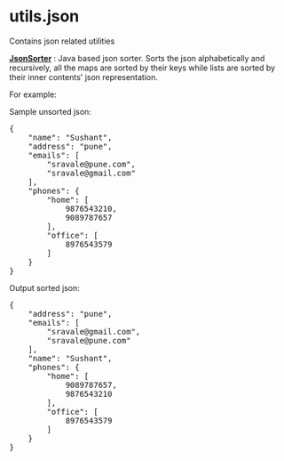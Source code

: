 # utils.json
Contains json related utilities <br>

<b><a href="https://github.com/sushanted/utils.json/blob/master/src/main/java/sr/utils/json/sort/JsonSorter.java">JsonSorter</a></b> : Java based json sorter. Sorts the json alphabetically and recursively, all the maps are sorted by their keys while lists are sorted by their inner contents' json representation.

For example:

Sample unsorted json:
<pre>
{
    "name": "Sushant", 
    "address": "pune", 
    "emails": [
        "sravale@pune.com", 
        "sravale@gmail.com"
    ], 
    "phones": {
        "home": [
            9876543210, 
            9089787657
        ], 
        "office": [
            8976543579
        ]
    }
}
</pre>

Output sorted json:
<pre>
{
    "address": "pune",
    "emails": [
        "sravale@gmail.com",
        "sravale@pune.com"
    ],
    "name": "Sushant",
    "phones": {
        "home": [
            9089787657,
            9876543210
        ],
        "office": [
            8976543579
        ]
    }
}
</pre>
